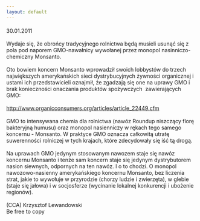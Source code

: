 ```yaml
---
layout: default
---
```


<!--59--><p style="margin: 0px 0px 18px; font-size: 18px; font-family: Helvetica;">
30.01.2011<br><br>Wydaje się, że obrońcy tradycyjnego rolnictwa będą musieli usunąć się z pola pod naporem GMO-nawałnicy wywołanej przez monopol nasinniczo-chemiczny Monsanto.<br><br>Oto bowiem koncern Monsanto wprowadził swoich lobbystów do trzech największych amerykańskich sieci dystrybucyjnych żywności organicznej i ustami ich przedstawicieli oznajmił, że zgadzają się one na uprawy GMO i brak konieczności onaczania produktów spożywczych &nbsp;zawierających GMO:<br><br><a href="http://www.organicconsumers.org/articles/article_22449.cfm" title="GMObalizacja" target="" style="border-width: 0px; margin: 0px; padding: 0px; color: black; text-decoration: none;">http://www.organicconsumers.org/articles/article_22449.cfm</a><br><br>GMO to intensywana chemia dla rolnictwa (nawóz Roundup niszczący florę bakteryjną humusu) oraz monopol nasienniczy w rękach tego samego koncernu - Monsanto. W praktyce GMO oznacza całkowitą utratę suwerenności rolniczej w tych krajach, które zdecydowały się iść tą drogą.&nbsp;<br><br>Na uprawach GMO jedynym stosowanym nawozem staje się nawóz koncernu Monsanto i tenże sam koncern&nbsp;staje się jedynym dystrybutorem nasion siewnych, odpornych na ten nawóz. I o to chodzi. O monopol nawozowo-nasienny amerykańskiego koncernu Monsanto, bez liczenia strat, jakie to wywołuje w przyrodzie (chorzy ludzie i zwierzęta), w glebie (staje się jałowa) i w socjosferze (wycinanie lokalnej konkurencji i ubożenie regionów).&nbsp;<br><br>(CCA) Krzysztof Lewandowski<br>Be free to copy</p>